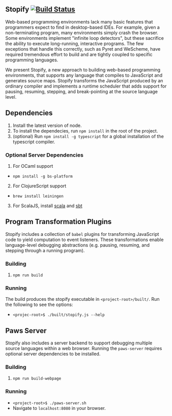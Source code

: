 ## Stopify [![Build Status](https://travis-ci.org/plasma-umass/Stopify.svg?branch=master)](https://travis-ci.org/plasma-umass/Stopify)

Web-based programming environments lack many basic features that programmers
expect to find in desktop-based IDEs. For example, given a non-terminating
program, many environments simply crash the browser. Some environments implement
"infinite loop detectors", but these sacrifice the ability to execute
long-running, interactive programs. The few exceptions that handle this
correctly, such as Pyret and WeScheme, have required tremendous effort to build
and are tightly coupled to specific programming languages.

We present Stopify, a new approach to building web-based programming
environments, that supports any language that compiles to JavaScript and
generates source maps. Stopify transforms the JavaScript produced by an ordinary
compiler and implements a runtime scheduler that adds support for pausing,
resuming, stepping, and break-pointing at the source language level.

## Dependencies
1. Install the latest version of node.
2. To install the dependecies, run `npm install` in the root of the project.
3. (optional) Run `npm install -g typescript` for a global installation of the
   typescript compiler.
### Optional Server Dependencies
1. For OCaml support
 - `npm install -g bs-platform`
2. For ClojureScript support
 - `brew install leiningen`
3. For ScalaJS, install [scala](https://www.scala-lang.org/download/) and
   [sbt](http://www.scala-sbt.org/0.13/docs/Setup.html)

## Program Transformation Plugins
Stopify includes a collection of `babel` plugins for transforming JavaScript
code to yield computation to event listeners. These transformations enable
language-level debugging abstractions (e.g. pausing, resuming, and stepping
through a running program).

### Building
1. `npm run build`

### Running
The build produces the stopify executable in `<project-root>/built/`.
Run the following to see the options:
- `<projec-root>$ ./built/stopify.js --help`

## Paws Server
Stopify also includes a server backend to support debugging multiple source
languages within a web browser. Running the `paws-server` requires optional
server dependencies to be installed.
### Building
1. `npm run build-webpage`

### Running
 - `<project-root>$ ./paws-server.sh`
 - Navigate to `localhost:8080` in your browser.
